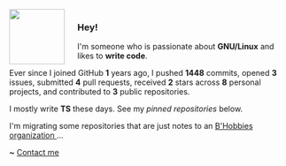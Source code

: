 <img align="left" width="100px" style="padding-right: 20px" src="https://static-00.iconduck.com/assets.00/file-type-angular-icon-1907x2048-tobdkjt1.png">

### Hey!

I'm someone who is passionate about **GNU/Linux** and likes to **write code**.

Ever since I joined GitHub **1** years ago, I pushed **1448** commits, opened **3** issues, submitted **4** pull requests, received **2** stars across **8** personal projects, and contributed to **3** public repositories.

I mostly write **TS** these days. See my _pinned repositories_ below.

I'm migrating some repositories that are just notes to an [ B'Hobbies organization ](https://github.com/B-Hobbies)...

**~** [Contact me](https://www.linkedin.com/in/edwinjpa/)
